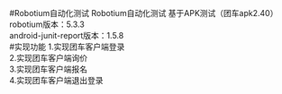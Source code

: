 #Robotium自动化测试 
Robotium自动化测试 基于APK测试（团车apk2.40）   
robotium版本：5.3.3   
android-junit-report版本：1.5.8   
#实现功能
1.实现团车客户端登录   
2.实现团车客户端询价   
3.实现团车客户端报名   
4.实现团车客户端退出登录   
